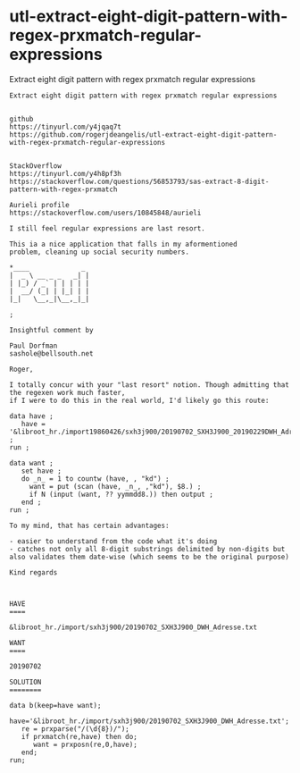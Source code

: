 # utl-extract-eight-digit-pattern-with-regex-prxmatch-regular-expressions
Extract eight digit pattern with regex prxmatch regular expressions

    Extract eight digit pattern with regex prxmatch regular expressions                                             
                                                                                                                    
                                                                                                                    
    github                                                                                                          
    https://tinyurl.com/y4jqaq7t                                                                                    
    https://github.com/rogerjdeangelis/utl-extract-eight-digit-pattern-with-regex-prxmatch-regular-expressions      
                                                                                                                    
                                                                                                                    
    StackOverflow                                                                                                   
    https://tinyurl.com/y4h8pf3h                                                                                    
    https://stackoverflow.com/questions/56853793/sas-extract-8-digit-pattern-with-regex-prxmatch                    
                                                                                                                    
    Aurieli profile                                                                                                 
    https://stackoverflow.com/users/10845848/aurieli                                                                
                                                                                                                    
    I still feel regular expressions are last resort.                                                               
                                                                                                                    
    This ia a nice application that falls in my aformentioned                                                       
    problem, cleaning up social security numbers.   
    
    *____             _                                                                                     
    |  _ \ __ _ _   _| |                                                                                    
    | |_) / _` | | | | |                                                                                    
    |  __/ (_| | |_| | |                                                                                    
    |_|   \__,_|\__,_|_|                                                                                    
                                                                                                            
    ;                                                                                                       
                                                                                                            
    Insightful comment by                                                                                   
                                                                                                            
    Paul Dorfman                                                                                            
    sashole@bellsouth.net                                                                                   
                                                                                                            
    Roger,                                                                                                  
                                                                                                            
    I totally concur with your "last resort" notion. Though admitting that the regexen work much faster,    
    if I were to do this in the real world, I'd likely go this route:                                       
                                                                                                            
    data have ;                                                                                             
       have = '&libroot_hr./import19860426/sxh3j900/20190702_SXH3J900_20190229DWH_Adresse.txt' ;            
    run ;                                                                                                   
                                                                                                            
    data want ;                                                                                             
       set have ;                                                                                           
       do _n_ = 1 to countw (have, , "kd") ;                                                                
         want = put (scan (have, _n_, ,"kd"), $8.) ;                                                        
         if N (input (want, ?? yymmdd8.)) then output ;                                                     
       end ;                                                                                                
    run ;                                                                                                   
                                                                                                            
    To my mind, that has certain advantages:                                                                
                                                                                                            
    - easier to understand from the code what it's doing                                                    
    - catches not only all 8-digit substrings delimited by non-digits but                                   
    also validates them date-wise (which seems to be the original purpose)                                  
                                                                                                            
    Kind regards                                                                                            
                                                                                                            
                                                                                                            
                                                                                                               
    HAVE                                                                                                            
    ====                                                                                                            
                                                                                                                    
    &libroot_hr./import/sxh3j900/20190702_SXH3J900_DWH_Adresse.txt                                                  
                                                                                                                    
    WANT                                                                                                            
    ====                                                                                                            
                                                                                                                    
    20190702                                                                                                        
                                                                                                                    
    SOLUTION                                                                                                        
    ========                                                                                                        
                                                                                                                    
    data b(keep=have want);                                                                                         
       have='&libroot_hr./import/sxh3j900/20190702_SXH3J900_DWH_Adresse.txt';                                       
       re = prxparse("/(\d{8})/");                                                                                  
       if prxmatch(re,have) then do;                                                                                
          want = prxposn(re,0,have);                                                                                
       end;                                                                                                         
    run;                                                                                                            
